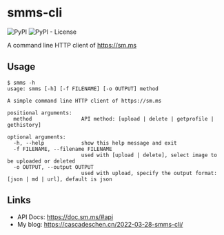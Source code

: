 # smms-cli

![PyPI](https://img.shields.io/pypi/v/smms-cascades)
![PyPI - License](https://img.shields.io/pypi/l/smms-cascades)

A command line HTTP client of <https://sm.ms>

## Usage

```python=
$ smms -h
usage: smms [-h] [-f FILENAME] [-o OUTPUT] method

A simple command line HTTP client of https://sm.ms

positional arguments:
  method                API method: [upload | delete | getprofile | gethistory]

optional arguments:
  -h, --help            show this help message and exit
  -f FILENAME, --filename FILENAME
                        used with [upload | delete], select image to be uploaded or deleted
  -o OUTPUT, --output OUTPUT
                        used with upload, specify the output format: [json | md | url], default is json
```

## Links

* API Docs: <https://doc.sm.ms/#api>
* My blog: <https://cascadeschen.cn/2022-03-28-smms-cli/>
